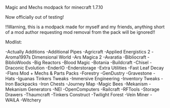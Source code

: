 Magic and Mechs modpack for minecraft 1.7.10

Now officially out of testing!

!!Warning, this is a modpack made for myself and my friends, anything short of a mod author requesting mod removal from the pack will be ignored!!

Modlist:

-Actually Additions
-Additional Pipes
-Agricraft
-Applied Energistics 2
-Aroma1997s Dimensional World
-Ars Magica 2
-Avaratia
-Bibliocraft
-BiblioWoods
-Big Reactors
-Blood Magic
-Botania
-Buildcraft
-Chisel
-Draconic Evolution
-EnderIO
-Enderstorage
-Extra Utilities
-Fast Leaf Decay
-Flans Mod + Mechs & Parts Packs
-Forestry
-GenDustry
-Gravestone
-Hats
-Iguanas Tinkers Tweaks
-Immersive Engineering
-Inventory Tweaks
-Iron Backpacks
-Iron Chests
-Journey Map
-Magic Bees
-Mekanism
-Mekanism Generators
-NEI
-OpenComputers
-Railcraft
-RFTools
-Storage Drawers
-Thaumcraft
-Tinkers Construct
-Twilight Forest
-Vein Miner
-WAILA
-Witchery
